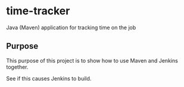 # time-tracker
Java (Maven) application for tracking time on the job

## Purpose

This purpose of this project is to show how to use Maven and Jenkins together.

See if this causes Jenkins to build.
